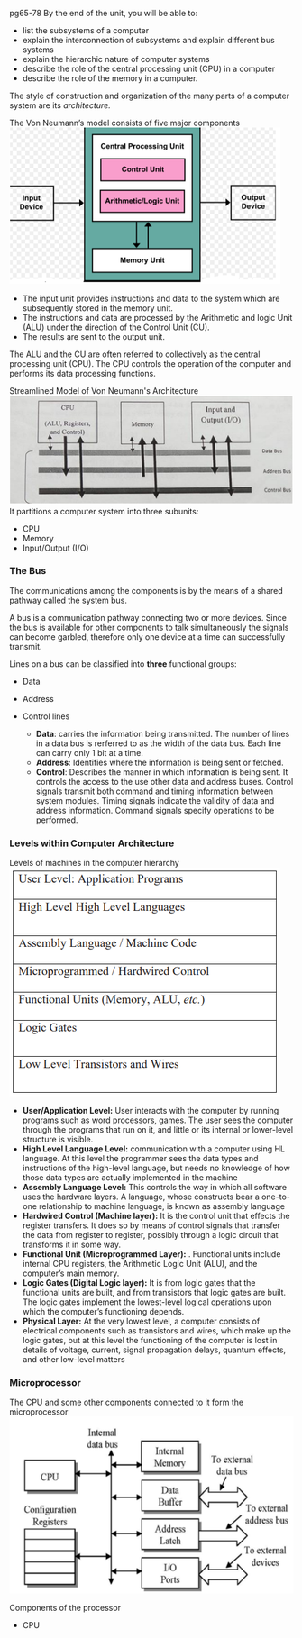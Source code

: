 pg65-78
By the end of the unit, you will be able to: 
- list the subsystems of a computer 
- explain the interconnection of subsystems and explain different bus systems
-  explain the hierarchic nature of computer systems 
- describe the role of the central processing unit (CPU) in a computer 
- describe the role of the memory in a computer.

The style of construction and organization of the many parts of a computer system are its *architecture.*

The Von Neumann’s model consists of five major components
![](Pasted%20image%2020221214212031.png)
- The input unit provides instructions and data to the system which are subsequently stored in the memory unit. 
- The instructions and data are processed by the Arithmetic and logic Unit (ALU) under the direction of the Control Unit (CU). 
- The results are sent to the output unit.

The ALU and the CU are often referred to collectively as the central processing unit (CPU). The CPU controls the operation of the computer and performs its data processing functions.

Streamlined Model of Von Neumann's Architecture
![](Pasted%20image%2020221215041139.png)
It partitions a computer system into three subunits:
- CPU
- Memory
- Input/Output (I/O)

### The Bus
The communications among the components is by the means of a shared pathway called the system bus. 

A bus is a communication pathway connecting two or more devices.
Since the bus is available for other components to talk simultaneously the signals can become garbled, therefore only one device at a time can successfully transmit. 

Lines on a bus can be classified into **three** functional groups:
- Data
- Address
- Control lines
	
	- **Data**: carries the information being transmitted.  The number of lines in a data bus is rerferred to as the width of the data bus. Each line can carry only 1 bit at a time.
	- **Address**: Identifies where the information is being sent or fetched.
	- **Control**: Describes the manner in which information is being sent. It controls the access to the use other data and address buses. Control signals transmit both command and timing information between system modules. Timing signals indicate the validity of data and address information. Command signals specify operations to be performed.

### Levels within Computer Architecture

Levels of machines in the computer hierarchy
![](Pasted%20image%2020221215042458.png)

- **User/Application Level:** User interacts with the computer by running programs such as word processors, games. The user sees the computer through the programs that run on it, and little or its internal or lower-level structure is visible.
- **High Level Language Level:** communication with a computer using HL language. At this level the programmer sees the data types and instructions of the high-level language, but needs no knowledge of how those data types are actually implemented in the machine
- **Assembly Language Level:** This controls the way in which all software uses the hardware layers. A language, whose constructs bear a one-to-one relationship to machine language, is known as assembly language
- **Hardwired Control (Machine layer):** It is the control unit that effects the register transfers. It does so by means of control signals that transfer the data from register to register, possibly through a logic circuit that transforms it in some way.
- **Functional Unit (Microprogrammed Layer):** . Functional units include internal CPU registers, the Arithmetic Logic Unit (ALU), and the computer’s main memory.
- **Logic Gates (Digital Logic layer):** It is from logic gates that the functional units are built, and from transistors that logic gates are built. The logic gates implement the lowest-level logical operations upon which the computer’s functioning depends.
- **Physical Layer:** At the very lowest level, a computer consists of electrical components such as transistors and wires, which make up the logic gates, but at this level the functioning of the computer is lost in details of voltage, current, signal propagation delays, quantum effects, and other low-level matters

### Microprocessor
The CPU and some other components connected to it form the microprocessor
![](Pasted%20image%2020221215043738.png)

Components of the processor
- CPU 
